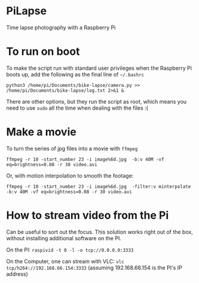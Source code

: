 # PiLapse
Time lapse photography with a Raspberry Pi

# To run on boot
To make the script run with standard user privileges when the Raspberry Pi boots up, add the following as the final line of `~/.bashrc`

`python3 /home/pi/Documents/bike-lapse/camera.py >> /home/pi/Documents/bike-lapse/log.txt 2>&1 &`

There are other options, but they run the script as root, which means you need to use `sudo` all the time when dealing with the files :(

# Make a movie
To turn the series of jpg files into a movie with `ffmpeg`

`ffmpeg -r 10 -start_number 23 -i image%6d.jpg  -b:v 40M -vf eq=brightness=0.08 -r 30 video.avi`

Or, with motion interpolation to smooth the footage:

`ffmpeg -r 10 -start_number 23 -i image%6d.jpg  -filter:v minterpolate -b:v 40M -vf eq=brightness=0.08 -r 30 video.avi`

# How to stream video from the Pi
Can be useful to sort out the focus. This solution works right out of the box, without installing additional software on the PI.

On the PI:
`raspivid -t 0 -l -o tcp://0.0.0.0:3333`

On the Computer, one can stream with VLC:
`vlc tcp/h264://192.168.66.154:3333`
(assuming 192.168.66.154 is the PI's IP address)
